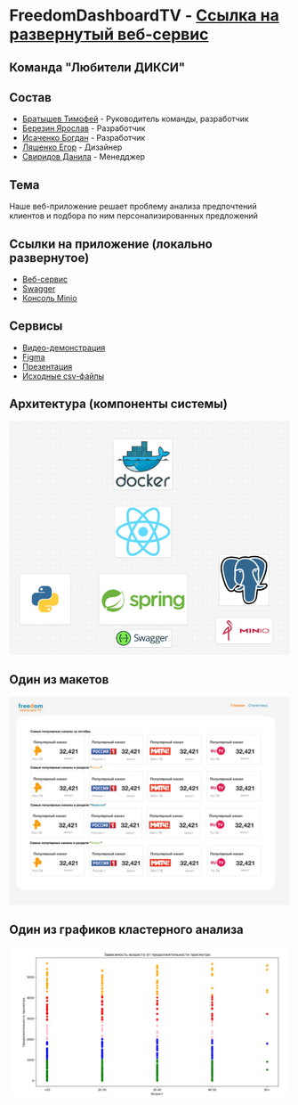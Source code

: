 # FreedomDashboardTV - [Ссылка на развернутый веб-сервис](http://freedom-dashboard-tv.ru)

## Команда "Любители ДИКСИ"

## Состав
* [Братышев Тимофей](https://github.com/TaimonFix) - Руководитель команды, разработчик
* [Березин Ярослав](https://github.com/BerezinYaroslav) - Разработчик
* [Исаченко Богдан](https://github.com/Doctorian-Bogdan) - Разработчик
* [Ляшенко Егор](https://github.com/egrdze) - Дизайнер
* [Свиридов Данила](https://github.com/dansvr25) - Менедджер

## Тема
Наше веб-приложение решает проблему анализа предпочтений клиентов и подбора по ним персонализированных предложений

## Ссылки на приложение (локально развернутое)
* [Веб-сервис](http://localhost:5173)
* [Swagger](http://localhost:8080/swagger-ui/index.html#/)
* [Консоль Minio](http://localhost:9000)

## Сервисы
* [Видео-демонстрация](https://drive.google.com/file/d/1PKbynk1DGh2mXtfKgbWZBsFmnE7vK32Z/view?usp=sharing)
* [Figma](https://www.figma.com/board/biT8SkzqGvvkH52GVWjzvo/%7B02%7D-%7B%25D0%259B%25D1%258E%25D0%25B1%25D0%25B8%25D1%2582%25D0%25B5%25D0%25BB%25D0%25B8-%25D0%2594%25D0%2598%25D0%259A%25D0%25A1%25D0%2598%7D?node-id=4022-1110&node-type=table&t=fgs4fJUfPLyeo1cv-0)
* [Презентация](https://drive.google.com/file/d/1ZaHZFkrgaV5PT30-VEZUFAWXcY1jhxcK/view?usp=drive_link)
* [Исходные csv-файлы](https://drive.google.com/drive/folders/1CBA3F3PWR7cYBzd05fxEMS-Ze_0VKMy0?usp=drive_link)

## Архитектура (компоненты системы)
![architecture.png](img/architecture.png)

## Один из макетов
![maket_1.jpeg](img/maket_1.jpeg)

## Один из графиков кластерного анализа
![cluster_analysis_1.jpeg](img/cluster_analysis_1.jpeg)
